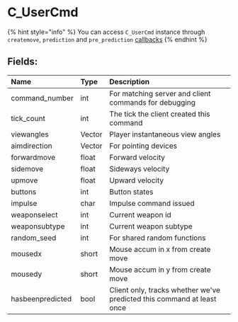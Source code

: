 # C\_UserCmd

{% hint style="info" %}
You can access `C_UserCmd` instance through `createmove`, `prediction` and `pre_prediction` [callbacks](../other/callbacks.md)
{% endhint %}

## Fields:

| Name | Type | Description |
| :--- | :--- | :--- |
| command\_number | int | For matching server and client commands for debugging |
| tick\_count | int | The tick the client created this command |
| viewangles | Vector | Player instantaneous view angles |
| aimdirection | Vector | For pointing devices |
| forwardmove | float | Forward velocity |
| sidemove | float | Sideways velocity |
| upmove | float | Upward velocity |
| buttons | int | Button states |
| impulse | char | Impulse command issued |
| weaponselect | int | Current weapon id |
| weaponsubtype | int | Current weapon subtype |
| random\_seed | int | For shared random functions |
| mousedx | short | Mouse accum in x from create move |
| mousedy | short | Mouse accum in y from create move |
| hasbeenpredicted | bool | Client only, tracks whether we've predicted this command at least once |

